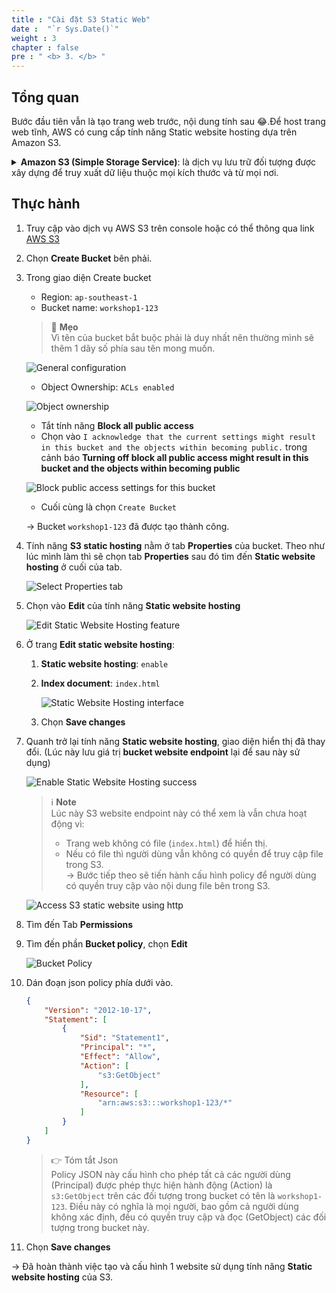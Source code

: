```yaml
---
title : "Cài đặt S3 Static Web"
date :  "`r Sys.Date()`" 
weight : 3 
chapter : false
pre : " <b> 3. </b> "
---
```


## Tổng quan

Bước đầu tiên vẫn là tạo trang web trước, nội dung tính sau 😂.Để host trang web tĩnh, AWS có cung cấp tính năng Static website hosting dựa trên Amazon S3.

<details>
<summary>
<b>Amazon S3 (Simple Storage Service)</b>: là dịch vụ lưu trữ đối tượng được xây dựng để truy xuất dữ liệu thuộc mọi kích thước và từ mọi nơi.
</summary>
    
Một số điều cần biết về S3:
- S3 cung cấp lưu trữ cực kỳ bền vững cho tất cả các loại dữ liệu bao gồm văn bản, hình ảnh, video, v.v. Dữ liệu được lưu trữ trên nhiều thiết bị và cơ sở và được thiết kế để chịu được mất mát của 2 cơ sở cùng một lúc.
- Các đối tượng được lưu trữ và truy xuất thông qua một REST API đơn giản. Cách phổ biến để giao tiếp với S3 bao gồm AWS CLI, SDK cho các ngôn ngữ khác nhau như Java, Python, v.v. và bảng điều khiển S3.
- Buckets được sử dụng để tổ chức các đối tượng trong S3. Bạn có thể tạo nhiều bucket công cộng hoặc riêng tư để phân loại dữ liệu của bạn.
- Kiểm soát truy cập được phân đoạn xuống cấp độ đối tượng cá nhân. Bạn có thể thiết lập quyền truy cập, đọc hoặc ghi cho từng đối tượng bằng cách sử dụng chính sách và vai trò IAM.
- Các trường hợp sử dụng phổ biến cho S3 bao gồm phục vụ các trang web tĩnh, lưu trữ dữ liệu ứng dụng và bản sao lưu, lưu trữ dữ liệu dài hạn và trao đổi dữ liệu giữa các ứng dụng.
</details>

## Thực hành

1. Truy cập vào dịch vụ AWS S3 trên console hoặc có thể thông qua link [AWS S3](https://s3.console.aws.amazon.com/s3/home)

1. Chọn **Create Bucket** bên phải.

1. Trong giao diện Create bucket
    
    - Region: `ap-southeast-1`
    - Bucket name: `workshop1-123`
    
    > 💭 **Mẹo**   
    Vì tên của bucket bắt buộc phải là duy nhất nên thường mình sẽ thêm 1 dãy số phía sau tên mong muốn.
    
    
    ![General configuration](/fcj-workshop1/images/3-s3_staticweb/3.1-create.png)

    - Object Ownership: `ACLs enabled`
    
    ![Object ownership](/fcj-workshop1/images/3-s3_staticweb/3.2-create.png)

    - Tắt tính năng **Block all public access**
    - Chọn vào `I acknowledge that the current settings might result in this bucket and the objects within becoming public.` trong cảnh báo **Turning off block all public access might result in this bucket and the objects within becoming public**
    
    ![Block public access settings for this bucket](/fcj-workshop1/images/3-s3_staticweb/3.3-create.png)

    - Cuối cùng là chọn `Create Bucket`

   -> Bucket `workshop1-123` đã được tạo thành công. 
   
1. Tính năng **S3 static hosting** nằm ở tab **Properties** của bucket. Theo như lúc mình làm thì sẽ chọn tab **Properties** sau đó tìm đến **Static website hosting** ở cuối của tab. 

    ![Select Properties tab](/fcj-workshop1/images/3-s3_staticweb/3.5-config.png)

1. Chọn vào **Edit** của tính năng **Static website hosting**
 
    ![Edit Static Website Hosting feature](/fcj-workshop1/images/3-s3_staticweb/3.6-config.png)

1. Ở trang **Edit static website hosting**:

   1. **Static website hosting**: `enable`
   1. **Index document**: `index.html`
   
        ![Static Website Hosting interface](/fcj-workshop1/images/3-s3_staticweb/3.7-config.png)

    1. Chọn **Save changes**

1. Quanh trở lại tính năng **Static website hosting**, giao diện hiển thị đã thay đổi. (Lúc này lưu giá trị **bucket website endpoint** lại để sau này sử dụng)

    ![Enable Static Website Hosting success](/fcj-workshop1/images/3-s3_staticweb/3.8-config.png)

    > ℹ️  **Note**     
    > Lúc này S3 website endpoint này có thể xem là vẫn chưa hoạt động vì:
    > - Trang web không có file (`index.html`) để hiển thị.
    > - Nếu có file thì người dùng vẫn không có quyền để truy cập file trong S3.    
    > -> Bước tiếp theo sẽ tiến hành cấu hình policy để người dùng có quyền truy cập vào nội dung file bên trong S3.    

    ![Access S3 static website using http](/fcj-workshop1/images/3-s3_staticweb/3.9-check.png)

1. Tìm đến Tab **Permissions**
1. Tìm đến phần **Bucket policy**, chọn **Edit**

    ![Bucket Policy](/fcj-workshop1/images/3-s3_staticweb/3.10-policy.png)

1. Dán đoạn json policy phía dưới vào.

    ```json
    {
        "Version": "2012-10-17",
        "Statement": [
            {
                "Sid": "Statement1",
                "Principal": "*",
                "Effect": "Allow",
                "Action": [
                    "s3:GetObject"
                ],
                "Resource": [
                    "arn:aws:s3:::workshop1-123/*"
                ]
            }
        ]
    }
    ```

    > 👉 Tóm tắt Json    
    Policy JSON này cấu hình cho phép tất cả các người dùng (Principal) được phép thực hiện hành động (Action) là `s3:GetObject` trên các đối tượng trong bucket có tên là `workshop1-123`. Điều này có nghĩa là mọi người, bao gồm cả người dùng không xác định, đều có quyền truy cập và đọc (GetObject) các đối tượng trong bucket này.

4. Chọn **Save changes**

-> Đã hoàn thành việc tạo và cấu hình 1 website sử dụng tính năng **Static website hosting** của S3.

